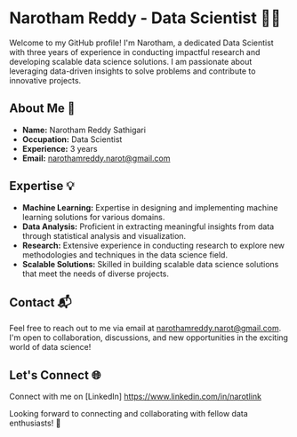 # Narotham Reddy - Data Scientist 👨‍💻

Welcome to my GitHub profile! I'm Narotham, a dedicated Data Scientist with three years of experience in conducting impactful research and developing scalable data science solutions. I am passionate about leveraging data-driven insights to solve problems and contribute to innovative projects.

## About Me 🚀

- **Name:** Narotham Reddy Sathigari
- **Occupation:** Data Scientist
- **Experience:** 3 years
- **Email:** narothamreddy.narot@gmail.com

## Expertise 💡

- **Machine Learning:** Expertise in designing and implementing machine learning solutions for various domains.
- **Data Analysis:** Proficient in extracting meaningful insights from data through statistical analysis and visualization.
- **Research:** Extensive experience in conducting research to explore new methodologies and techniques in the data science field.
- **Scalable Solutions:** Skilled in building scalable data science solutions that meet the needs of diverse projects.

## Contact 📬

Feel free to reach out to me via email at narothamreddy.narot@gmail.com. I'm open to collaboration, discussions, and new opportunities in the exciting world of data science!

## Let's Connect 🌐

Connect with me on [LinkedIn] https://www.linkedin.com/in/narotlink

Looking forward to connecting and collaborating with fellow data enthusiasts! 🤝

<!---
NarotGit/NarotGit is a ✨ special ✨ repository because its `README.md` (this file) appears on your GitHub profile.
You can click the Preview link to take a look at your changes.
--->
